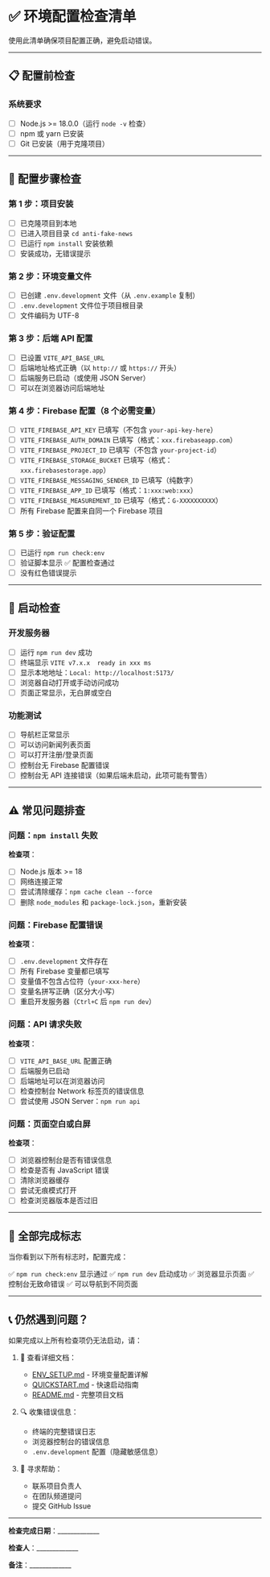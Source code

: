 # ✅ 环境配置检查清单

使用此清单确保项目配置正确，避免启动错误。

---

## 📋 配置前检查

### 系统要求
- [ ] Node.js >= 18.0.0（运行 `node -v` 检查）
- [ ] npm 或 yarn 已安装
- [ ] Git 已安装（用于克隆项目）

---

## 🔧 配置步骤检查

### 第 1 步：项目安装
- [ ] 已克隆项目到本地
- [ ] 已进入项目目录 `cd anti-fake-news`
- [ ] 已运行 `npm install` 安装依赖
- [ ] 安装成功，无错误提示

### 第 2 步：环境变量文件
- [ ] 已创建 `.env.development` 文件（从 `.env.example` 复制）
- [ ] `.env.development` 文件位于项目根目录
- [ ] 文件编码为 UTF-8

### 第 3 步：后端 API 配置
- [ ] 已设置 `VITE_API_BASE_URL`
- [ ] 后端地址格式正确（以 `http://` 或 `https://` 开头）
- [ ] 后端服务已启动（或使用 JSON Server）
- [ ] 可以在浏览器访问后端地址

### 第 4 步：Firebase 配置（8 个必需变量）
- [ ] `VITE_FIREBASE_API_KEY` 已填写（不包含 `your-api-key-here`）
- [ ] `VITE_FIREBASE_AUTH_DOMAIN` 已填写（格式：`xxx.firebaseapp.com`）
- [ ] `VITE_FIREBASE_PROJECT_ID` 已填写（不包含 `your-project-id`）
- [ ] `VITE_FIREBASE_STORAGE_BUCKET` 已填写（格式：`xxx.firebasestorage.app`）
- [ ] `VITE_FIREBASE_MESSAGING_SENDER_ID` 已填写（纯数字）
- [ ] `VITE_FIREBASE_APP_ID` 已填写（格式：`1:xxx:web:xxx`）
- [ ] `VITE_FIREBASE_MEASUREMENT_ID` 已填写（格式：`G-XXXXXXXXXX`）
- [ ] 所有 Firebase 配置来自同一个 Firebase 项目

### 第 5 步：验证配置
- [ ] 已运行 `npm run check:env`
- [ ] 验证脚本显示 ✅ 配置检查通过
- [ ] 没有红色错误提示

---

## 🚀 启动检查

### 开发服务器
- [ ] 运行 `npm run dev` 成功
- [ ] 终端显示 `VITE v7.x.x  ready in xxx ms`
- [ ] 显示本地地址：`Local: http://localhost:5173/`
- [ ] 浏览器自动打开或手动访问成功
- [ ] 页面正常显示，无白屏或空白

### 功能测试
- [ ] 导航栏正常显示
- [ ] 可以访问新闻列表页面
- [ ] 可以打开注册/登录页面
- [ ] 控制台无 Firebase 配置错误
- [ ] 控制台无 API 连接错误（如果后端未启动，此项可能有警告）

---

## ⚠️ 常见问题排查

### 问题：`npm install` 失败

**检查项**：
- [ ] Node.js 版本 >= 18
- [ ] 网络连接正常
- [ ] 尝试清除缓存：`npm cache clean --force`
- [ ] 删除 `node_modules` 和 `package-lock.json`，重新安装

### 问题：Firebase 配置错误

**检查项**：
- [ ] `.env.development` 文件存在
- [ ] 所有 Firebase 变量都已填写
- [ ] 变量值不包含占位符（`your-xxx-here`）
- [ ] 变量名拼写正确（区分大小写）
- [ ] 重启开发服务器（`Ctrl+C` 后 `npm run dev`）

### 问题：API 请求失败

**检查项**：
- [ ] `VITE_API_BASE_URL` 配置正确
- [ ] 后端服务已启动
- [ ] 后端地址可以在浏览器访问
- [ ] 检查控制台 Network 标签页的错误信息
- [ ] 尝试使用 JSON Server：`npm run api`

### 问题：页面空白或白屏

**检查项**：
- [ ] 浏览器控制台是否有错误信息
- [ ] 检查是否有 JavaScript 错误
- [ ] 清除浏览器缓存
- [ ] 尝试无痕模式打开
- [ ] 检查浏览器版本是否过旧

---

## 🎯 全部完成标志

当你看到以下所有标志时，配置完成：

✅ `npm run check:env` 显示通过
✅ `npm run dev` 启动成功
✅ 浏览器显示页面
✅ 控制台无致命错误
✅ 可以导航到不同页面

---

## 📞 仍然遇到问题？

如果完成以上所有检查项仍无法启动，请：

1. 📖 查看详细文档：
   - [ENV_SETUP.md](./ENV_SETUP.md) - 环境变量配置详解
   - [QUICKSTART.md](./QUICKSTART.md) - 快速启动指南
   - [README.md](./README.md) - 完整项目文档

2. 🔍 收集错误信息：
   - 终端的完整错误日志
   - 浏览器控制台的错误信息
   - `.env.development` 配置（隐藏敏感信息）

3. 💬 寻求帮助：
   - 联系项目负责人
   - 在团队频道提问
   - 提交 GitHub Issue

---

**检查完成日期**：_____________

**检查人**：_____________

**备注**：_____________
